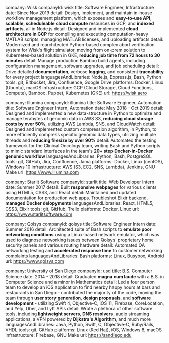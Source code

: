 company: Wisk
companyId: wisk
title: Software Engineer, Infrastructure
date: Since Nov 2019
detail: Design, implement, and maintain in-house workflow management platform, which exposes and **easy-to-use API**, **scalable, scheduleable cloud compute** resources in GCP, and **indexed artifacts**, all in Node.js
detail: Designed and implemented **cloud architecture in GCP** for compiling and executing computation-heavy MATLAB scripts, managing MATLAB licenses, and uploading artifacts
detail: Modernized and rearchitected Python-based complex abort verification system for Wisk's flight simulator, moving from on-prem solution to Kubernetes-based solution in GKE, **reducing job time from 72 hours to 30 minutes**
detail: Manage production Bamboo build agents, including configuration management, software upgrades, and job scheduling
detail: Drive detailed **documentation**, verbose **logging**, and consistent **traceability** for every project
languagesAndLibraries: Node.js, Express.js, Bash, Python
tools: git, Bitbucket, Jira, Confluence, Google Drive
platforms: Docker, Linux (Ubuntu), macOS
infrastructure: GCP (Cloud Storage, Cloud Functions, Compute), Bamboo, Puppet, Kubernetes (GKE)
url: https://wisk.aero

company: Illumina
companyId: illumina
title: Software Engineer, Automation
title: Software Engineer Intern, Automation
date: May 2018 - Oct 2019
detail: Designed and implemented a new data-structure in Python to optimize and manage terabytes of genomic data in AWS S3, **reducing cloud storage costs by over 50%**, utilizing AWS Lambda, SNS, and CloudWatch
detail: Designed and implemented custom compression algorithm, in Python, to more efficiently compress specific genomic data types, utilizing multiple threads and **reducing filesize by over 90%**
detail: Automated the testing framework for the Clinical Oncology team, writing Bash and Python scripts to mimic standard interfaces in the team's **20+ step Docker-in-Docker genomic workflow**
languagesAndLibraries: Python, Bash, PostgreSQL
tools: git, GitHub, Jira, Confluence, Jama
platforms: Docker, Linux (centOS), Windows 10
infrastructure: AWS (S3, EC2, SNS, Lambda), Jenkins, GNU Make
url: https://www.illumina.com

company: Starlit Software
companyId: starlit
title: Web Developer Intern
date: Summer 2017
detail: Built **responsive webpages** for various clients using HTML5, CSS3, and React
detail: Maintained and updated documentation for production web apps.
Troubleshot Elixir backend, **managed Docker delopyments**
languagesAndLibraries: React, HTML5, CSS3, Elixir
tools: git, GitHub, Trello
platforms: Docker, Linux
url: https://www.starlitsoftware.com

company: Qolsys
companyId: qolsys
title: Software Engineer Intern
date: Summer 2016
detail: Architected suite of Bash scripts to **emulate poor networking conditions** using a Linux-based network emulator, which was used to diagnose networking issues between Qolsys' proprietary home security panels and various routing hardware
detail: Automated QA networking testing and **accelerated response time** to customer networking complaints
languagesAndLibraries: Bash
platforms: Linux, Busybox, Android
url: https://www.qolsys.com

company: University of San Diego
companyId: usd
title: B.S. Computer Science
date: 2014 - 2018
detail: Graduated **magna cum laude** with a B.S. in Computer Science and a minor in Mathematics
detail: Led a four person team to develop an iOS application to find nearby happy hours at bars and restaurants in San Diego - contributed the majority of the code, moving the team through **user story generation**, **design proposals**, and **software development** - utilizing Swift 4, Objective-C, iOS 11, Firebase, CoreLocation, and Yelp, Uber, and Lyft APIs
detail: Wrote a plethora of other software tools, including **lightweight servers**, **DNS resolvers**, audio streaming applications, a VPN powered by **Dijkstra's Algorithm**, and much more
languagesAndLibraries: Java, Python, Swift, C, Objective-C, Ruby/Rails, VHDL
tools: git, GitHub
platforms: Linux (Red Hat), iOS, Windows 8, macOS
infrastructure: Firebase, GNU Make
url: https://sandiego.edu
